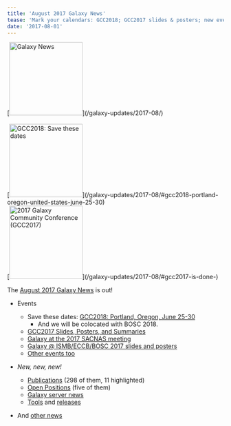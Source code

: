 ```yaml
---
title: 'August 2017 Galaxy News'
tease: 'Mark your calendars: GCC2018; GCC2017 slides & posters; new events, pubs, openings, servers, tools, ...'
date: '2017-08-01'
---
```

<div class='right'>
[<img src="/images/galaxy-logos/GalaxyNews.png" alt="Galaxy News" width="170" />](/galaxy-updates/2017-08/)<br /><br />
[<img src="/images/logos/gcc-bosc-2018-logo-300.png" alt="GCC2018: Save these dates" width="170" />](/galaxy-updates/2017-08/#gcc2018-portland-oregon-united-states-june-25-30)<br />
[<img src='/images/logos/gcc2017-logo-300.png' alt='2017 Galaxy Community Conference (GCC2017)' width="170" />](/galaxy-updates/2017-08/#gcc2017-is-done-)
</div>

The [August 2017 Galaxy News](/galaxy-updates/2017-08/) is out!  

* Events
    * Save these dates: [GCC2018: Portland, Oregon, June 25-30](/galaxy-updates/2017-08/#gcc2018-portland-oregon-united-states-june-25-30)
        * And we will be colocated with BOSC 2018.
    * [GCC2017 Slides, Posters, and Summaries](/galaxy-updates/2017-08/#gcc2017-is-done-)
    * [Galaxy at the 2017 SACNAS meeting](/galaxy-updates/2017-08/#galaxy-and-cyverse-and-the-carpentries-at-2017-sacnas-meeting)
    * [Galaxy @ ISMB/ECCB/BOSC 2017 slides and posters](/galaxy-updates/2017-08/#galaxy-ismb-eccb-bosc-2017-slides-and-posters-are-available)
    * [Other events too](/galaxy-updates/2017-08/#all-events)

* *New, new, new!*
    * [Publications](/galaxy-updates/2017-08/#new-publications) (298 of them, 11 highlighted)
    * [Open Positions](/galaxy-updates/2017-08/#who-s-hiring) (five of them)
    * [Galaxy server news](/galaxy-updates/2017-08/#public-galaxy-server-news)
    * [Tools](/galaxy-updates/2017-08/#tools) and [releases](/galaxy-updates/2017-08/#releases)
* And [other news](/galaxy-updates/2017-08/#other-news)

